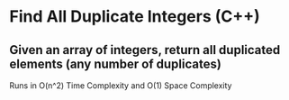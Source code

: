 # Find All Duplicate Integers (C++)

Given an array of integers, return all duplicated elements (any number of duplicates)
-

Runs in O(n^2) Time Complexity and O(1) Space Complexity
